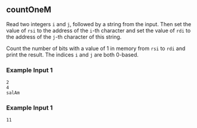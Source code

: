 ## countOneM

Read two integers `i` and `j`, followed by a string from the input. Then set the value of `rsi` to the address of the `i`-th character and set the value of `rdi` to the address of the `j`-th character of this string.

Count the number of bits with a value of 1 in memory from `rsi` to `rdi` and print the result. The indices `i` and `j` are both 0-based.

### Example Input 1

```
2
4
salAm
```

### Example Input 1

```
11
```
